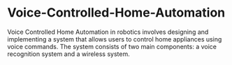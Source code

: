 # Voice-Controlled-Home-Automation
Voice Controlled Home Automation in robotics involves designing and implementing a system that allows users to control home appliances using voice commands. The system consists of two main components: a voice recognition system and a wireless system.
